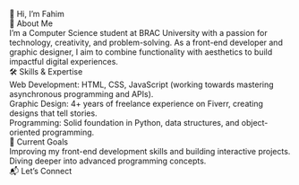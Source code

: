
👋 Hi, I’m Fahim
<br>
🌟 About Me<br>
  I’m a Computer Science student at BRAC University with a passion for technology, creativity, and problem-solving. As a front-end developer and graphic designer, I aim to combine functionality with aesthetics to build impactful digital experiences.<br>
🛠 Skills & Expertise<br>
  Web Development: HTML, CSS, JavaScript (working towards mastering asynchronous programming and APIs).<br>
  Graphic Design: 4+ years of freelance experience on Fiverr, creating designs that tell stories.<br>
  Programming: Solid foundation in Python, data structures, and object-oriented programming.<br>
🚀 Current Goals<br>
  Improving my front-end development skills and building interactive projects.<br>
  Diving deeper into advanced programming concepts.<br>
📬 Let’s Connect<br>
<!---
MdFahim85/MdFahim85 is a ✨ special ✨ repository because its `README.md` (this file) appears on your GitHub profile.
You can click the Preview link to take a look at your changes.
--->

